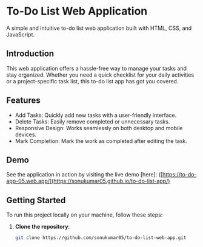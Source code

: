 # To-Do List Web Application

A simple and intuitive to-do list web application built with HTML, CSS, and JavaScript.


## Introduction

This web application offers a hassle-free way to manage your tasks and stay organized. Whether you need a quick checklist for your daily activities or a project-specific task list, this to-do list app has got you covered.

## Features

- Add Tasks: Quickly add new tasks with a user-friendly interface.
- Delete Tasks: Easily remove completed or unnecessary tasks.
- Responsive Design: Works seamlessly on both desktop and mobile devices.
- Mark Completion: Mark the work as completed after editing the task.


## Demo

See the application in action by visiting the live demo [here]: ([https://to-do-app-05.web.app/](https://sonukumar05.github.io/to-do-list-app/)

## Getting Started

To run this project locally on your machine, follow these steps:

1. **Clone the repository**:

   ```bash
   git clone https://github.com/sonukumar05/to-do-list-web-app.git
